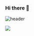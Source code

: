 ### Hi there 👋
![header](https://capsule-render.vercel.app/api?type=waving&color=auto&height=250&section=header&text=baettery's%20github&fontSize=60)

<img src="https://img.shields.io/badge/Python-navy?style=flat&logo=Python&logoColor=white"/>




<!--
**baettery/baettery** is a ✨ _special_ ✨ repository because its `README.md` (this file) appears on your GitHub profile.

Here are some ideas to get you started:

- 🔭 I’m currently working on ...
- 🌱 I’m currently learning ...
- 👯 I’m looking to collaborate on ...
- 🤔 I’m looking for help with ...
- 💬 Ask me about ...
- 📫 How to reach me: ...
- 😄 Pronouns: ...
- ⚡ Fun fact: ...
-->
